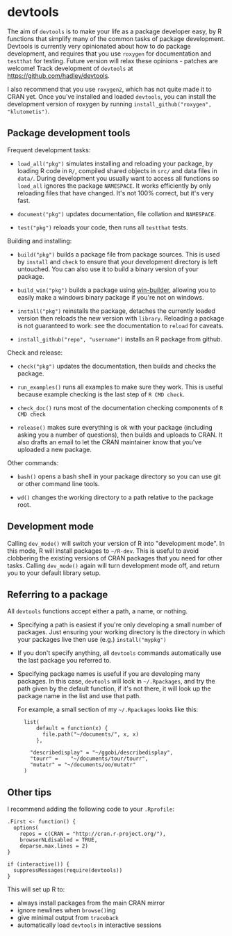 # devtools

The aim of `devtools` is to make your life as a package developer easy, by R functions that simplify many of the common tasks of package development. Devtools is currently very opinionated about how to do package development, and requires that you use `roxygen` for documentation and `testthat` for testing. Future version will relax these opinions - patches are welcome! Track development of `devtools` at https://github.com/hadley/devtools.

I also recommend that you use `roxygen2`, which has not quite made it to CRAN yet. Once you've installed and loaded `devtools`, you can install the development version of roxygen by running `install_github("roxygen", "klutometis")`.

## Package development tools

Frequent development tasks:

* `load_all("pkg")` simulates installing and reloading your package, by
  loading R code in `R/`, compiled shared objects in `src/` and data files in
  `data/`. During development you usually want to access all functions so
  `load_all` ignores the package `NAMESPACE`. It works efficiently by only
  reloading files that have changed. It's not 100% correct, but it's very
  fast.

* `document("pkg")` updates documentation, file collation and `NAMESPACE`. 

* `test("pkg")` reloads your code, then runs all `testthat` tests.

Building and installing:

* `build("pkg")` builds a package file from package sources. This is used by
  `install` and `check` to ensure that your development directory is left
  untouched. You can also use it to build a binary version of your package.

* `build_win("pkg")` builds a package using
  [win-builder](http://win-builder.r-project.org/), allowing you to easily
  make a windows binary package if you're not on windows.

* `install("pkg")` reinstalls the package, detaches the currently loaded
  version then reloads the new version with `library`. Reloading a package is
  not guaranteed to work: see the documentation to `reload` for caveats.
  
* `install_github("repo", "username")` installs an R package from github.

Check and release:

* `check("pkg")` updates the documentation, then builds and checks the
  package.

* `run_examples()` runs all examples to make sure they work. This is useful
  because example checking is the last step of `R CMD check`.

* `check_doc()` runs most of the documentation checking components of `R CMD
  check`

* `release()` makes sure everything is ok with your package (including asking
  you a number of questions), then builds and uploads to CRAN. It also drafts
  an email to let the CRAN maintainer know that you've uploaded a new package.

Other commands:

* `bash()` opens a bash shell in your package directory so you can use 
   git or other command line tools.

* `wd()` changes the working directory to a path relative to the package root.

## Development mode

Calling `dev_mode()` will switch your version of R into "development mode". In this mode, R will install packages to `~/R-dev`. This is useful to avoid clobbering the existing versions of CRAN packages that you need for other tasks. Calling `dev_mode()` again will turn development mode off, and return you to your default library setup.

## Referring to a package

All `devtools` functions accept either a path, a name, or nothing.

* Specifying a path is easiest if you're only developing a small number of
  packages. Just ensuring your working directory is the directory in which
  your packages live then use (e.g.) `install("mypkg")`

* If you don't specify anything, all `devtools` commands automatically use the
  last package you referred to.

* Specifying package names is useful if you are developing many packages. In
  this case, `devtools` will look in `~/.Rpackages`, and try the path given by
  the default function, if it's not there, it will look up the package name in
  the list and use that path. 

  For example, a small section of my `~/.Rpackages` looks like this:

        list(
            default = function(x) {
              file.path("~/documents/", x, x)
            }, 

          "describedisplay" = "~/ggobi/describedisplay",
          "tourr" =    "~/documents/tour/tourr", 
          "mutatr" = "~/documents/oo/mutatr"
        )

## Other tips

I recommend adding the following code to your `.Rprofile`:

    .First <- function() {
      options(
        repos = c(CRAN = "http://cran.r-project.org/"),
        browserNLdisabled = TRUE,
        deparse.max.lines = 2)
    }

    if (interactive()) {
      suppressMessages(require(devtools))
    }

This will set up R to:

* always install packages from the main CRAN mirror
* ignore newlines when  `browse()`ing
* give minimal output from `traceback`
* automatically load `devtools` in interactive sessions
